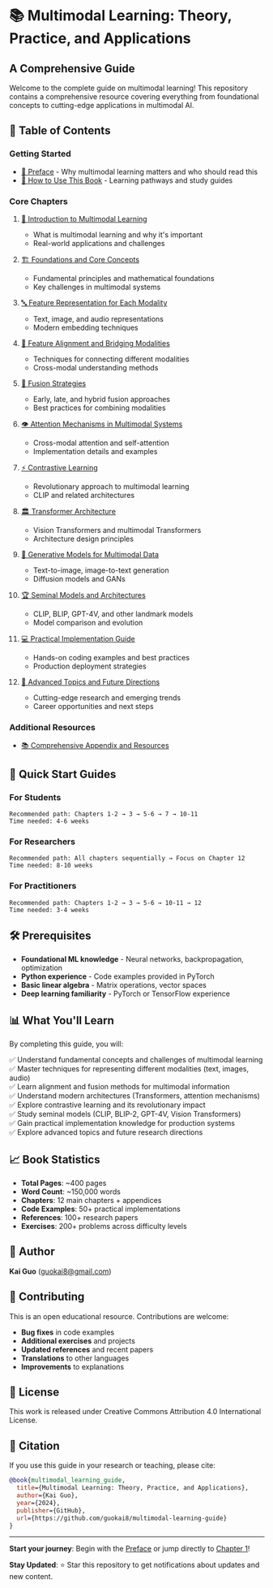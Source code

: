 # 📚 Multimodal Learning: Theory, Practice, and Applications
## A Comprehensive Guide

Welcome to the complete guide on multimodal learning! This repository contains a comprehensive resource covering everything from foundational concepts to cutting-edge applications in multimodal AI.

## 📖 Table of Contents

### Getting Started
- [📝 Preface](preface.md) - Why multimodal learning matters and who should read this
- [🎯 How to Use This Book](how-to-use.md) - Learning pathways and study guides

### Core Chapters

1. [🌟 Introduction to Multimodal Learning](chapter-01.md)
   - What is multimodal learning and why it's important
   - Real-world applications and challenges

2. [🏗️ Foundations and Core Concepts](chapter-02.md)
   - Fundamental principles and mathematical foundations
   - Key challenges in multimodal systems

3. [🔤 Feature Representation for Each Modality](chapter-03.md)
   - Text, image, and audio representations
   - Modern embedding techniques

4. [🔗 Feature Alignment and Bridging Modalities](chapter-04.md)
   - Techniques for connecting different modalities
   - Cross-modal understanding methods

5. [🤝 Fusion Strategies](chapter-05.md)
   - Early, late, and hybrid fusion approaches
   - Best practices for combining modalities

6. [👁️ Attention Mechanisms in Multimodal Systems](chapter-06.md)
   - Cross-modal attention and self-attention
   - Implementation details and examples

7. [⚡ Contrastive Learning](chapter-07.md)
   - Revolutionary approach to multimodal learning
   - CLIP and related architectures

8. [🏛️ Transformer Architecture](chapter-08.md)
   - Vision Transformers and multimodal Transformers
   - Architecture design principles

9. [🎨 Generative Models for Multimodal Data](chapter-09.md)
   - Text-to-image, image-to-text generation
   - Diffusion models and GANs

10. [🏆 Seminal Models and Architectures](chapter-10.md)
    - CLIP, BLIP, GPT-4V, and other landmark models
    - Model comparison and evolution

11. [💻 Practical Implementation Guide](chapter-11.md)
    - Hands-on coding examples and best practices
    - Production deployment strategies

12. [🚀 Advanced Topics and Future Directions](chapter-12.md)
    - Cutting-edge research and emerging trends
    - Career opportunities and next steps

### Additional Resources
- [📚 Comprehensive Appendix and Resources](appendix.md)


## 🎯 Quick Start Guides

### For Students
```
Recommended path: Chapters 1-2 → 3 → 5-6 → 7 → 10-11
Time needed: 4-6 weeks
```

### For Researchers
```
Recommended path: All chapters sequentially → Focus on Chapter 12
Time needed: 8-10 weeks
```

### For Practitioners
```
Recommended path: Chapters 1-2 → 3 → 5-6 → 10-11 → 12
Time needed: 3-4 weeks
```

## 🛠️ Prerequisites

- **Foundational ML knowledge** - Neural networks, backpropagation, optimization
- **Python experience** - Code examples provided in PyTorch
- **Basic linear algebra** - Matrix operations, vector spaces
- **Deep learning familiarity** - PyTorch or TensorFlow experience

## 📊 What You'll Learn

By completing this guide, you will:

✅ Understand fundamental concepts and challenges of multimodal learning  
✅ Master techniques for representing different modalities (text, images, audio)  
✅ Learn alignment and fusion methods for multimodal information  
✅ Understand modern architectures (Transformers, attention mechanisms)  
✅ Explore contrastive learning and its revolutionary impact  
✅ Study seminal models (CLIP, BLIP-2, GPT-4V, Vision Transformers)  
✅ Gain practical implementation knowledge for production systems  
✅ Explore advanced topics and future research directions  

## 📈 Book Statistics

- **Total Pages**: ~400 pages
- **Word Count**: ~150,000 words
- **Chapters**: 12 main chapters + appendices
- **Code Examples**: 50+ practical implementations
- **References**: 100+ research papers
- **Exercises**: 200+ problems across difficulty levels

## 👤 Author

**Kai Guo** (guokai8@gmail.com)

## 🤝 Contributing

This is an open educational resource. Contributions are welcome:

- **Bug fixes** in code examples
- **Additional exercises** and projects
- **Updated references** and recent papers
- **Translations** to other languages
- **Improvements** to explanations

## 📜 License

This work is released under Creative Commons Attribution 4.0 International License.

## 🔗 Citation

If you use this guide in your research or teaching, please cite:

```bibtex
@book{multimodal_learning_guide,
  title={Multimodal Learning: Theory, Practice, and Applications},
  author={Kai Guo},
  year={2024},
  publisher={GitHub},
  url={https://github.com/guokai8/multimodal-learning-guide}
}
```

---

**Start your journey**: Begin with the [Preface](preface.md) or jump directly to [Chapter 1](chapter-01.md)!

**Stay Updated**: ⭐ Star this repository to get notifications about updates and new content.
